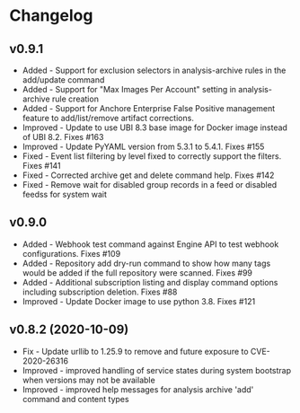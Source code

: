# Changelog

## v0.9.1
+ Added - Support for exclusion selectors in analysis-archive rules in the add/update command
+ Added - Support for "Max Images Per Account" setting in analysis-archive rule creation 
+ Added - Support for Anchore Enterprise False Positive management feature to add/list/remove artifact corrections.
+ Improved - Update to use UBI 8.3 base image for Docker image instead of UBI 8.2. Fixes #163 
+ Improved - Update PyYAML version from 5.3.1 to 5.4.1. Fixes #155
+ Fixed - Event list filtering by level fixed to correctly support the filters. Fixes #141
+ Fixed - Corrected archive get and delete command help. Fixes #142
+ Fixed - Remove wait for disabled group records in a feed or disabled feedss for system wait

## v0.9.0
+ Added - Webhook test command against Engine API to test webhook configurations. Fixes #109
+ Added - Repository add dry-run command to show how many tags would be added if the full repository were scanned. Fixes #99
+ Added - Additional subscription listing and display command options including subscription deletion. Fixes #88
+ Improved - Update Docker image to use python 3.8. Fixes #121


## v0.8.2 (2020-10-09)
+ Fix - Update urllib to 1.25.9 to remove and future exposure to CVE-2020-26316
+ Improved - improved handling of service states during system bootstrap when versions may not be available
+ Improved - improved help messages for analysis archive 'add' command and content types


